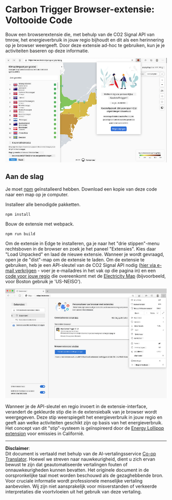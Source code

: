 <!--
CO_OP_TRANSLATOR_METADATA:
{
  "original_hash": "3f5e6821e0febccfc5d05e7c944d9e3d",
  "translation_date": "2025-08-27T20:54:25+00:00",
  "source_file": "5-browser-extension/solution/translation/README.ja.md",
  "language_code": "nl"
}
-->
# Carbon Trigger Browser-extensie: Voltooide Code

Bouw een browserextensie die, met behulp van de CO2 Signal API van tmrow, het energieverbruik in jouw regio bijhoudt en dit als een herinnering op je browser weergeeft. Door deze extensie ad-hoc te gebruiken, kun je je activiteiten baseren op deze informatie.

![extension screenshot](../../../../../translated_images/extension-screenshot.0e7f5bfa110e92e3875e1bc9405edd45a3d2e02963e48900adb91926a62a5807.nl.png)

## Aan de slag

Je moet [npm](https://npmjs.com) geïnstalleerd hebben. Download een kopie van deze code naar een map op je computer.

Installeer alle benodigde pakketten.

```
npm install
```

Bouw de extensie met webpack.

```
npm run build
```

Om de extensie in Edge te installeren, ga je naar het "drie stippen"-menu rechtsboven in de browser en zoek je het paneel "Extensies". Kies daar "Load Unpacked" en laad de nieuwe extensie. Wanneer je wordt gevraagd, open je de "dist"-map om de extensie te laden. Om de extensie te gebruiken, heb je een API-sleutel van de CO2 Signal API nodig ([hier via e-mail verkrijgen](https://www.co2signal.com/) - voer je e-mailadres in het vak op die pagina in) en een [code voor jouw regio](http://api.electricitymap.org/v3/zones) die overeenkomt met de [Electricity Map](https://www.electricitymap.org/map) (bijvoorbeeld, voor Boston gebruik je 'US-NEISO').

![installing](../../../../../translated_images/install-on-edge.78634f02842c48283726c531998679a6f03a45556b2ee99d8ff231fe41446324.nl.png)

Wanneer je de API-sleutel en regio invoert in de extensie-interface, verandert de gekleurde stip die in de extensiebalk van je browser wordt weergegeven. Deze stip weerspiegelt het energieverbruik in jouw regio en geeft aan welke activiteiten geschikt zijn op basis van het energieverbruik. Het concept van dit "stip"-systeem is geïnspireerd door de [Energy Lollipop extension](https://energylollipop.com/) voor emissies in Californië.

---

**Disclaimer**:  
Dit document is vertaald met behulp van de AI-vertalingsservice [Co-op Translator](https://github.com/Azure/co-op-translator). Hoewel we streven naar nauwkeurigheid, dient u zich ervan bewust te zijn dat geautomatiseerde vertalingen fouten of onnauwkeurigheden kunnen bevatten. Het originele document in de oorspronkelijke taal moet worden beschouwd als de gezaghebbende bron. Voor cruciale informatie wordt professionele menselijke vertaling aanbevolen. Wij zijn niet aansprakelijk voor misverstanden of verkeerde interpretaties die voortvloeien uit het gebruik van deze vertaling.
